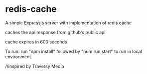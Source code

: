 # redis-cache

A simple Expressjs server with implementation of redis cache

caches the api response from github's public api

cache expires in 600 seconds

To run:
run "npm install" followed by "num run start" to run in local environment.

//inspired by Traversy Media